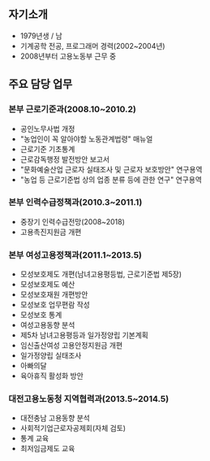 ## 자기소개
- 1979년생 / 남
- 기계공학 전공, 프로그래머 경력(2002~2004년)
- 2008년부터 고용노동부 근무 중

## 주요 담당 업무
### 본부 근로기준과(2008.10~2010.2)
- 공인노무사법 개정
- "농업인이 꼭 알아야할 노동관계법령" 매뉴얼
- 근로기준 기초통계
- 근로감독행정 발전방안 보고서
- "문화예술산업 근로자 실태조사 및 근로자 보호방안" 연구용역
- "농업 등 근로기준법 상의 업종 분류 등에 관한 연구" 연구용역
### 본부 인력수급정책과(2010.3~2011.1)
- 중장기 인력수급전망(2008~2018)
- 고용촉진지원금 개편
### 본부 여성고용정책과(2011.1~2013.5)
- 모성보호제도 개편(남녀고용평등법, 근로기준법 제5장)
- 모성보호제도 예산
- 모성보호재원 개편방안
- 모성보호 업무편람 작성
- 모성보호 통계
- 여성고용동향 분석
- 제5차 남녀고용평등과 일가정양립 기본계획
- 임신출산여성 고용안정지원금 개편
- 일가정양립 실태조사
- 아빠의달
- 육아휴직 활성화 방안
### 대전고용노동청 지역협력과(2013.5~2014.5)
- 대전충남 고용동향 분석
- 사회적기업근로자공제회(자체 검토)
- 통계 교육
- 최저임금제도 교육
